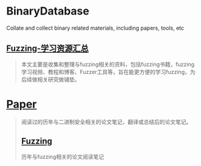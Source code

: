 # BinaryDatabase
Collate and collect binary related materials, including papers, tools, etc
## [Fuzzing-学习资源汇总](https://github.com/SCUBSRGroup/BinaryDatabase/blob/master/Fuzzing-%E5%AD%A6%E4%B9%A0%E8%B5%84%E6%BA%90%E6%B1%87%E6%80%BB.md)
> 本文主要是收集和整理与fuzzing相关的资料，包括fuzzing书籍，fuzzing 学习视频、教程和博客、Fuzzer工具等，旨在能更方便的学习fuzzing，为后续做相关研究做铺垫。
# [Paper](https://github.com/SCUBSRGroup/BinaryDatabase/tree/master/Paper)
> 阅读过的历年与二进制安全相关的论文笔记，翻译或总结后的论文笔记。
> ## [Fuzzing](https://github.com/SCUBSRGroup/BinaryDatabase/tree/master/Paper/Fuzzing)
> 历年与fuzzing相关的论文阅读笔记
